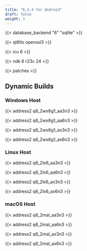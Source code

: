 ```yaml
---
title: "6.2.4 for Android"
draft: false
weight: 3
---
```


{{< database_backend "6" "sqlite" >}}

{{< qt6tls openssl3 >}}

{{< icu 6 >}}

{{< ndk 6 r23c 24 >}}

{{< patches >}}

## Dynamic Builds

### Windows Host

{{< address2 q6_2wx6g1_aa3n3 >}}

{{< address2 q6_2wx6g1_aa6n3 >}}

{{< address2 q6_2wx6g1_ax3n3 >}}

{{< address2 q6_2wx6g1_ax6n3 >}}

### Linux Host

{{< address2 q6_2lx6_aa3n3 >}}

{{< address2 q6_2lx6_aa6n3 >}}

{{< address2 q6_2lx6_ax3n3 >}}

{{< address2 q6_2lx6_ax6n3 >}}

### macOS Host

{{< address2 q6_2mal_aa3n3 >}}

{{< address2 q6_2mal_aa6n3 >}}

{{< address2 q6_2mal_ax3n3 >}}

{{< address2 q6_2mal_ax6n3 >}}
